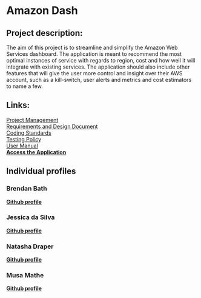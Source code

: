 # Amazon Dash

## Project description:
The aim of this project is to streamline and simplify the Amazon Web Services dashboard. The application is meant to recommend the most optimal instances of service with regards to region, cost and how well it will integrate with existing services. The application should also include other features that will give the user more control and insight over their AWS account, such as a kill-switch, user alerts and metrics and cost estimators to name a few.

## Links:
<a href="https://github.com/cos301-2019-se/Amazon-Dash/projects/1" target="_blank">Project Management</a>  
<a href="https://github.com/cos301-2019-se/Amazon-Dash/blob/master/documentation/architectural_design.pdf" target="_blank">Requirements and Design Document</a>  
<a href="https://github.com/cos301-2019-se/Amazon-Dash/blob/master/documentation/coding_standards.pdf" target="_blank">Coding Standards</a>  
<a href="https://github.com/cos301-2019-se/Amazon-Dash/blob/master/documentation/testing_policy.pdf" target="_blank">Testing Policy</a>  
<a href="https://github.com/cos301-2019-se/Amazon-Dash/blob/master/documentation/user_manual.pdf" target="_blank">User Manual</a>  
**<a href="http://amazon-dash.herokuapp.com/#/" target="_blank">Access the Application</a>**
  


## Individual profiles
  
### Brendan Bath
  **<a href="https://github.com/1tsS0meth1ng" target="_blank">Github profile</a>**   
  
### Jessica da Silva
  **<a href="https://github.com/silvaportal" target="_blank">Github profile</a>**  
  
### Natasha Draper
  **<a href="https://github.com/nat212" target="_blank">Github profile</a>**   
   
### Musa Mathe  
  **<a href="https://github.com/Musaki5414" target="_blank">Github profile</a>**    
  
